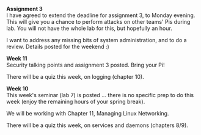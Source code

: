 **Assignment 3**  
I have agreed to extend the deadline for assignment 3, to Monday evening.
This will give you a chance to perform attacks on other teams' Pis during
lab. You will not have the whole lab for this, but hopefully an hour.

I want to address any missing bits of system administration, and to
do a review. Details posted for the weekend :)

**Week 11**  
Security talking points and assignment 3 posted. Bring your Pi!

There will be a quiz this week, on logging (chapter 10).

**Week 10**  
This week's seminar (lab 7) is posted ... there is no specific prep
to do this week (enjoy the remaining hours of your spring break).

We will be working with Chapter 11, Managing Linux Networking.

There will be a quiz this week, on services and daemons (chapters 8/9).
